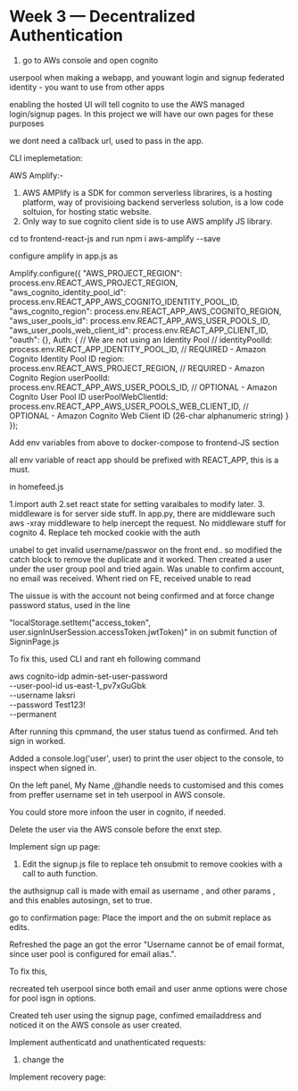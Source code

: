 # Week 3 — Decentralized Authentication

1. go to AWs console and open cognito


userpool when making a webapp, and youwant login and signup
federated identity - you want to use from other apps


enabling the hosted UI will tell cognito to use the AWS managed login/signup pages. In this project we will have our own pages for these purposes

we dont need a callback url, used to pass in the app.


CLI imeplemetation:

AWS Amplify:-

1. AWS AMPlify is a SDK for common serverless librarires, is a hosting platform, way of provisioing backend serverless solution, is a low code soltuion, for hosting static website.
2. Only way to sue cognito client side is to use AWS amplify JS library. 

cd to frontend-react-js
and run 
npm i aws-amplify --save

configure amplify in app.js as 

Amplify.configure({
  "AWS_PROJECT_REGION": process.env.REACT_AWS_PROJECT_REGION,
  "aws_cognito_identity_pool_id": process.env.REACT_APP_AWS_COGNITO_IDENTITY_POOL_ID,
  "aws_cognito_region": process.env.REACT_APP_AWS_COGNITO_REGION,
  "aws_user_pools_id": process.env.REACT_APP_AWS_USER_POOLS_ID,
  "aws_user_pools_web_client_id": process.env.REACT_APP_CLIENT_ID,
  "oauth": {},
  Auth: {
    // We are not using an Identity Pool
    // identityPoolId: process.env.REACT_APP_IDENTITY_POOL_ID, // REQUIRED - Amazon Cognito Identity Pool ID
    region: process.env.REACT_AWS_PROJECT_REGION,           // REQUIRED - Amazon Cognito Region
    userPoolId: process.env.REACT_APP_AWS_USER_POOLS_ID,         // OPTIONAL - Amazon Cognito User Pool ID
    userPoolWebClientId: process.env.REACT_APP_AWS_USER_POOLS_WEB_CLIENT_ID,   // OPTIONAL - Amazon Cognito Web Client ID (26-char alphanumeric string)
  }
});

Add env variables from above to docker-compose to frontend-JS section

all env variable of react app should be prefixed with REACT_APP, this is a must.

in homefeed.js

1.import auth
2.set react state for setting varaibales to modify later.
3. middleware is for server side stuff. In app.py, there are middleware such aws -xray middleware to help inercept the request.
No middleware stuff for cognito
4. Replace teh mocked cookie with the auth


unabel to get invalid username/passwor on the front end..
so modified the catch block to remove the duplicate and it worked.
Then created a user under the user group pool and tried again. Was unable to confirm account, no email was received. 
Whent ried on FE, received unable to read 


The uissue is with the account not being confirmed and at force change password status, used in the line 

"localStorage.setItem("access_token", user.signInUserSession.accessToken.jwtToken)" in on submit  function of SigninPage.js

To fix this, used CLI and rant eh following command

aws cognito-idp admin-set-user-password \
  --user-pool-id us-east-1_pv7xGuGbk \
  --username laksri \
  --password Test123! \
  --permanent

After running this cpmmand, the user status tuend as confirmed.
And teh sign in worked.

Added a console.log('user', user) to print the user object to the console, to inspect when signed in.

On the left panel, My Name ,@handle needs to customised and this comes from preffer username set in teh userpool in AWS console.



You could store more infoon the user in cognito, if needed.

Delete the user via the AWS console before the enxt step.

Implement sign up page:
1. Edit the signup.js file to replace teh onsubmit to remove cookies with a call to auth function.

the authsignup call is made with email as username , and other params , and this enables autosingn, set to true.

go to confirmation page:
Place the import and the on submit replace as edits.

Refreshed the page an got the error
"Username cannot be of email format, since user pool is configured for email alias.".

To fix this,

recreated teh userpool since both email and user anme options were chose  for pool isgn in options.

Created teh user using the signup page, confimed emailaddress and noticed it on the AWS console as user created.

Implement authenticatd and unathenticated requests:
1. change the 

Implement recovery page:




